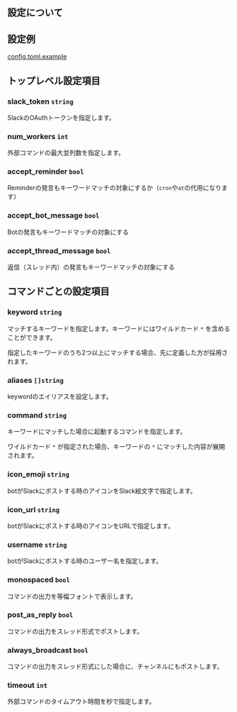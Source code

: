 ## 設定について

## 設定例

[config.toml.example](../config.toml.example)

## トップレベル設定項目

### slack_token `string`

SlackのOAuthトークンを指定します。

### num_workers `int`

外部コマンドの最大並列数を指定します。

### accept_reminder `bool`

Reminderの発言もキーワードマッチの対象にするか（`cron`や`at`の代用になります）

### accept_bot_message `bool`

Botの発言もキーワードマッチの対象にする

### accept_thread_message `bool`

返信（スレッド内）の発言もキーワードマッチの対象にする

## コマンドごとの設定項目

### keyword `string`

マッチするキーワードを指定します。キーワードにはワイルドカード `*` を含めることができます。

指定したキーワードのうち2つ以上にマッチする場合、先に定義した方が採用されます。

### aliases `[]string`

keywordのエイリアスを設定します。

### command `string`

キーワードにマッチした場合に起動するコマンドを指定します。

ワイルドカード `*` が指定された場合、キーワードの `*` にマッチした内容が展開されます。

### icon_emoji `string`

botがSlackにポストする時のアイコンをSlack絵文字で指定します。

### icon_url `string`

botがSlackにポストする時のアイコンをURLで指定します。

### username `string`

botがSlackにポストする時のユーザー名を指定します。

### monospaced `bool`

コマンドの出力を等幅フォントで表示します。

### post_as_reply `bool`

コマンドの出力をスレッド形式でポストします。

### always_broadcast `bool`

コマンドの出力をスレッド形式にした場合に、チャンネルにもポストします。

### timeout `int`

外部コマンドのタイムアウト時間を秒で指定します。
